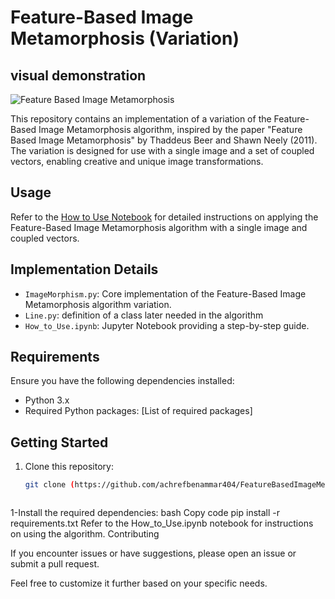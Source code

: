 # Feature-Based Image Metamorphosis (Variation)
## visual demonstration
![Feature Based Image Metamorphosis](FeatureBasedImageMetamorphosis/Image/image.png)

This repository contains an implementation of a variation of the Feature-Based Image Metamorphosis algorithm, inspired by the paper "Feature Based Image Metamorphosis" by Thaddeus Beer and Shawn Neely (2011). The variation is designed for use with a single image and a set of coupled vectors, enabling creative and unique image transformations.

## Usage

Refer to the [How to Use Notebook](HowToUse.ipynb) for detailed instructions on applying the Feature-Based Image Metamorphosis algorithm with a single image and coupled vectors.

## Implementation Details

- `ImageMorphism.py`: Core implementation of the Feature-Based Image Metamorphosis algorithm variation.
- `Line.py`: definition of a class later needed in the algorithm
- `How_to_Use.ipynb`: Jupyter Notebook providing a step-by-step guide.

## Requirements

Ensure you have the following dependencies installed:

- Python 3.x
- Required Python packages: [List of required packages]

## Getting Started

1. Clone this repository:

   ```bash
   git clone (https://github.com/achrefbenammar404/FeatureBasedImageMetamorpohosis.git)


   
1-Install the required dependencies:
bash
Copy code
pip install -r requirements.txt
Refer to the How_to_Use.ipynb notebook for instructions on using the algorithm.
Contributing

If you encounter issues or have suggestions, please open an issue or submit a pull request.


Feel free to customize it further based on your specific needs.
